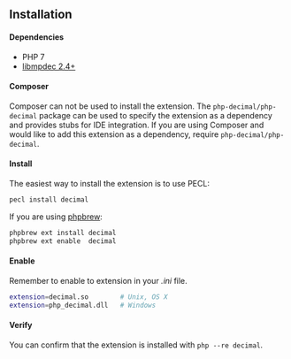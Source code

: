 ## Installation

#### Dependencies

- PHP 7
- [libmpdec 2.4+](http://www.bytereef.org/mpdecimal/quickstart.html)

#### Composer

Composer can not be used to install the extension. The `php-decimal/php-decimal` package can be used to specify the extension as a dependency and provides stubs for IDE integration. If you are using Composer and would like to add this extension as a dependency, require `php-decimal/php-decimal`.

#### Install

The easiest way to install the extension is to use PECL:

```bash
pecl install decimal
```

If you are using [phpbrew](https://github.com/phpbrew/phpbrew):

```bash
phpbrew ext install decimal
phpbrew ext enable  decimal
```

#### Enable

Remember to enable to extension in your *.ini* file.

```bash
extension=decimal.so        # Unix, OS X
extension=php_decimal.dll   # Windows
```

#### Verify

You can confirm that the extension is installed with `php --re decimal`.

